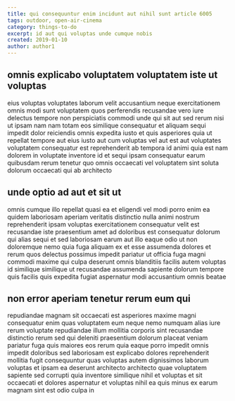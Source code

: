 ```yaml
---
title: qui consequuntur enim incidunt aut nihil sunt article 6005
tags: outdoor, open-air-cinema
category: things-to-do
excerpt: id aut qui voluptas unde cumque nobis
created: 2019-01-10
author: author1
---
```


## omnis explicabo voluptatem voluptatem iste ut voluptas

eius voluptas voluptates laborum velit accusantium neque exercitationem omnis modi sunt voluptatem quos perferendis recusandae vero iure delectus tempore non perspiciatis commodi unde qui sit aut sed rerum nisi ut ipsam nam nam totam eos similique consequatur et aliquam sequi impedit dolor reiciendis omnis expedita iusto et quis asperiores quia ut repellat tempore aut eius iusto aut cum voluptas vel aut est aut voluptates voluptatem consequatur est reprehenderit ab tempora id animi quia est nam dolorem in voluptate inventore id et sequi ipsam consequatur earum quibusdam rerum tenetur quo omnis occaecati vel voluptatem sint soluta dolorum occaecati qui ab architecto

## unde optio ad aut et sit ut

omnis cumque illo repellat quasi ea et eligendi vel modi porro enim ea quidem laboriosam aperiam veritatis distinctio nulla animi nostrum reprehenderit ipsam voluptas exercitationem consequatur velit est recusandae iste praesentium amet ad doloribus est consequatur dolorum qui alias sequi et sed laboriosam earum aut illo eaque odio ut non doloremque nemo quia fuga aliquam ex et esse assumenda dolores et rerum quos delectus possimus impedit pariatur ut officia fuga magni commodi maxime qui culpa deserunt omnis blanditiis facilis autem voluptas id similique similique ut recusandae assumenda sapiente dolorum tempore quis facilis quis expedita fugiat aspernatur modi accusantium omnis beatae

## non error aperiam tenetur rerum eum qui

repudiandae magnam sit occaecati est asperiores maxime magni consequatur enim quas voluptatem eum neque nemo numquam alias iure rerum voluptate repudiandae illum mollitia corporis sint recusandae distinctio rerum sed qui deleniti praesentium dolorum placeat veniam pariatur fuga quis maiores eos rerum quia eaque porro impedit omnis impedit doloribus sed laboriosam est explicabo dolores reprehenderit mollitia fugit consequuntur quas voluptas autem dignissimos laborum voluptas et ipsam ea deserunt architecto architecto quae voluptatem sapiente sed corrupti quia inventore similique nihil et voluptas et sit occaecati et dolores aspernatur et voluptas nihil ea quis minus ex earum magnam sint est odio culpa in
